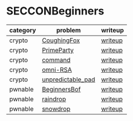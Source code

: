 # SECCONBeginners

category | problem | writeup
--- | --- | ---
crypto | [CoughingFox](crypto/CoughingFox) | [writeup](crypto/CoughingFox/writeup.md)
crypto | [PrimeParty](crypto/PrimeParty) | [writeup](crypto/PrimeParty/writeup.md)
crypto | [command](crypto/command) | [writeup](crypto/command/writeup.md)
crypto | [omni-RSA](crypto/omni-RSA) | [writeup](crypto/omni-RSA/writeup.md)
crypto | [unpredictable_pad](crypto/unpredictable_pad) | [writeup](crypto/unpredictable_pad/writeup.md)
pwnable | [BeginnersBof](pwnable/BeginnersBof) | [writeup](pwnable/BeginnersBof/writeup.md)
pwnable | [raindrop](pwnable/raindrop) | [writeup](pwnable/raindrop/writeup.md)
pwnable | [snowdrop](pwnable/snowdrop) | [writeup](pwnable/snowdrop/writeup.md)
